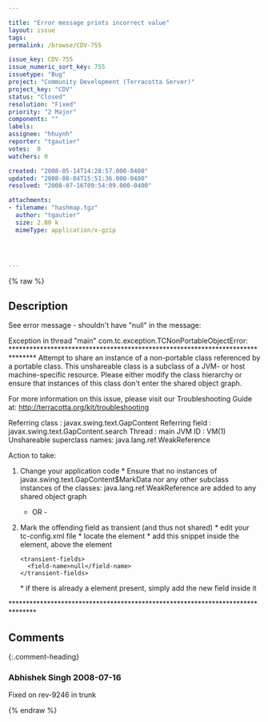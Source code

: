 ```yaml
---

title: "Error message prints incorrect value"
layout: issue
tags: 
permalink: /browse/CDV-755

issue_key: CDV-755
issue_numeric_sort_key: 755
issuetype: "Bug"
project: "Community Development (Terracotta Server)"
project_key: "CDV"
status: "Closed"
resolution: "Fixed"
priority: "2 Major"
components: ""
labels: 
assignee: "hhuynh"
reporter: "tgautier"
votes:  0
watchers: 0

created: "2008-05-14T14:28:57.000-0400"
updated: "2008-08-04T15:51:36.000-0400"
resolved: "2008-07-16T09:54:09.000-0400"

attachments:
- filename: "hashmap.tgz"
  author: "tgautier"
  size: 2.00 k
  mimeType: application/x-gzip




---
```


{% raw %}

## Description

<div markdown="1" class="description">

See error message - shouldn't have "null" in the message:

Exception in thread "main" com.tc.exception.TCNonPortableObjectError: 
\*\*\*\*\*\*\*\*\*\*\*\*\*\*\*\*\*\*\*\*\*\*\*\*\*\*\*\*\*\*\*\*\*\*\*\*\*\*\*\*\*\*\*\*\*\*\*\*\*\*\*\*\*\*\*\*\*\*\*\*\*\*\*\*\*\*\*\*\*\*\*\*\*\*\*\*\*\*\*
Attempt to share an instance of a non-portable class referenced by a portable class. This
unshareable class is a subclass of a JVM- or host machine-specific resource. Please either
modify the class hierarchy or ensure that instances of this class don't enter the shared object
graph.

For more information on this issue, please visit our Troubleshooting Guide at:
http://terracotta.org/kit/troubleshooting

Referring class             : javax.swing.text.GapContent
Referring field             : javax.swing.text.GapContent.search
Thread                      : main
JVM ID                      : VM(1)
Unshareable superclass names: java.lang.ref.WeakReference

Action to take:

1) Change your application code
   \* Ensure that no instances of javax.swing.text.GapContent$MarkData
     nor any other subclass instances of the classes:
       java.lang.ref.WeakReference
     are added to any shared object graph

   - OR -

2) Mark the offending field as transient (and thus not shared)
   \* edit your tc-config.xml file
   \* locate the <dso> element
   \* add this snippet inside the <dso> element, above the <locks> element

       <transient-fields>
         <field-name>null</field-name>
       </transient-fields>

   \* if there is already a <transient-fields> element present, simply add
     the new field inside it


\*\*\*\*\*\*\*\*\*\*\*\*\*\*\*\*\*\*\*\*\*\*\*\*\*\*\*\*\*\*\*\*\*\*\*\*\*\*\*\*\*\*\*\*\*\*\*\*\*\*\*\*\*\*\*\*\*\*\*\*\*\*\*\*\*\*\*\*\*\*\*\*\*\*\*\*\*\*\*



</div>

## Comments


{:.comment-heading}
### **Abhishek Singh** <span class="date">2008-07-16</span>

<div markdown="1" class="comment">

Fixed on rev-9246 in trunk

</div>



{% endraw %}
